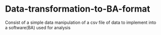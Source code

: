 # Data-transformation-to-BA-format
Consist of a simple data manipulation of a csv file of data to implement into a software(BA) used for analysis
